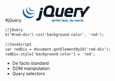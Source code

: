 #jQuery
![jQuery logo](\img\libs\dom\jquery-logo.png)

```
//jQuery
$("#red-div").css('background-color', 'red');

//JavaScript
var redDiv = document.getElementById('red-div');
redDiv.style['background-color'] = 'red';
```

+ De facto standard
+ DOM manipulation
+ Query selectors